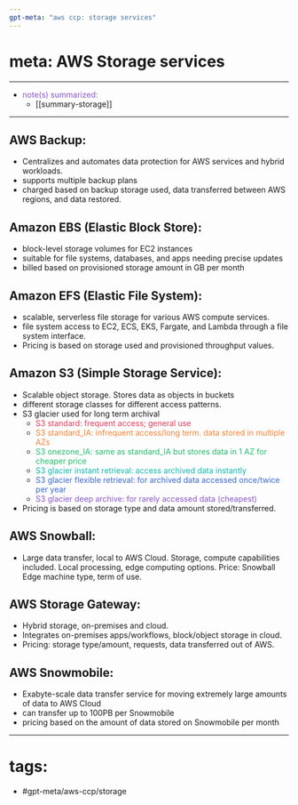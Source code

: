 ```yaml
---
gpt-meta: "aws ccp: storage services"
---
```

# meta: AWS Storage services
--- 
- <span style='color:#8854d0'>note(s) summarized: </span>
	-  [[summary-storage]]
--- 
## AWS Backup: 
- Centralizes and automates data protection for AWS services and hybrid workloads.
- supports multiple backup plans 
- charged based on backup storage used, data transferred between AWS regions, and data restored.
## Amazon EBS (Elastic Block Store): 
- block-level storage volumes for EC2 instances
- suitable for file systems, databases, and apps needing precise updates
- billed based on provisioned storage amount in GB per month
## Amazon EFS (Elastic File System): 
- scalable, serverless file storage for various AWS compute services. 
- file system access to EC2, ECS, EKS, Fargate, and Lambda through a file system interface.
- Pricing is based on storage used and provisioned throughput values.
## Amazon S3 (Simple Storage Service): 
- Scalable object storage. Stores data as objects in buckets  
- different storage classes for different access patterns.
- S3 glacier used for long term archival
	- <span style='color:#eb3b5a'>S3 standard: frequent access; general use</span>
	- <span style='color:#fa8231'>S3 standard_IA: infrequent access/long term. data stored in multiple AZs</span>
	- <span style='color:#20bf6b'>S3 onezone_IA: same as standard_IA but stores data in 1 AZ for cheaper price</span>
	- <span style='color:#0fb9b1'>S3 glacier instant retrieval: access archived data instantly</span>
	- <span style='color:#3867d6'>S3 glacier flexible retrieval: for archived data accessed once/twice per year</span> 
	- <span style='color:#8854d0'>S3 glacier deep archive: for rarely accessed data (cheapest)</span>
- Pricing is based on storage type and data amount stored/transferred.
## AWS Snowball: 
- Large data transfer, local to AWS Cloud. Storage, compute capabilities included. Local processing, edge computing options. Price: Snowball Edge machine type, term of use.
## AWS Storage Gateway: 
- Hybrid storage, on-premises and cloud. 
- Integrates on-premises apps/workflows, block/object storage in cloud. 
- Pricing: storage type/amount, requests, data transferred out of AWS.
## AWS Snowmobile: 
- Exabyte-scale data transfer service for moving extremely large amounts of data to AWS Cloud 
- can transfer up to 100PB per Snowmobile 
- pricing based on the amount of data stored on Snowmobile per month 
---
# tags:
- #gpt-meta/aws-ccp/storage 